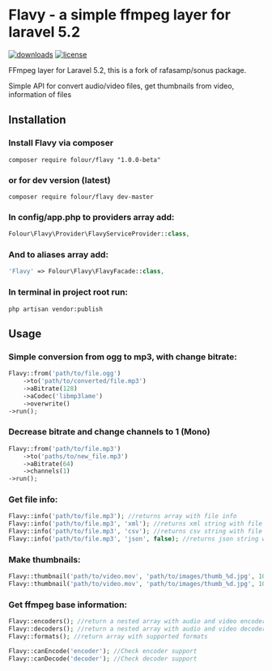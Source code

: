 # Flavy - a simple ffmpeg layer for laravel 5.2
[![downloads](https://poser.pugx.org/folour/flavy/downloads.png)](https://packagist.org/packages/folour/flavy)
[![license](https://poser.pugx.org/folour/flavy/license.png)](https://packagist.org/packages/folour/flavy)

FFmpeg layer for Laravel 5.2, this is a fork of rafasamp/sonus package.

Simple API for convert audio/video files, get thumbnails from video, information of files

## Installation
### Install Flavy via composer

    composer require folour/flavy "1.0.0-beta"

### or for dev version (latest)

    composer require folour/flavy dev-master

### In config/app.php to providers array add:
```php
Folour\Flavy\Provider\FlavyServiceProvider::class,
```
### And to aliases array add:
```php
'Flavy' => Folour\Flavy\FlavyFacade::class,
```
### In terminal in project root run:

    php artisan vendor:publish
    
## Usage
### Simple conversion from ogg to mp3, with change bitrate:
```php
Flavy::from('path/to/file.ogg')
	->to('path/to/converted/file.mp3')
	->aBitrate(128)
	->aCodec('libmp3lame')
	->overwrite()
->run();
```
### Decrease bitrate and change channels to 1 (Mono)
```php
Flavy::from('path/to/file.mp3')
	->to('paths/to/new_file.mp3')
	->aBitrate(64)
	->channels(1)
->run();
```
### Get file info:
```php
Flavy::info('path/to/file.mp3'); //returns array with file info
Flavy::info('path/to/file.mp3', 'xml'); //returns xml string with file info
Flavy::info('path/to/file.mp3', 'csv'); //returns csv string with file info
Flavy::info('path/to/file.mp3', 'json', false); //returns json string with file info
```
### Make thumbnails:
```php
Flavy::thumbnail('path/to/video.mov', 'path/to/images/thumb_%d.jpg', 10); //Make 10 thumbnail and calculate time interval $duration/$count
Flavy::thumbnail('path/to/video.mov', 'path/to/images/thumb_%d.jpg', 10, 30); //Make 10 thumbnail with specified interval
```
### Get ffmpeg base information:
```php
Flavy::encoders(); //return a nested array with audio and video encoders
Flavy::decoders(); //return a nested array with audio and video decoders
Flavy::formats(); //return array with supported formats

Flavy::canEncode('encoder'); //Check encoder support
Flavy::canDecode('decoder'); //Check decoder support
```